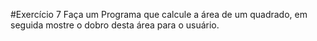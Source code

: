 #Exercício 7
Faça um Programa que calcule a área de um quadrado, em seguida mostre o dobro desta área para o usuário.

